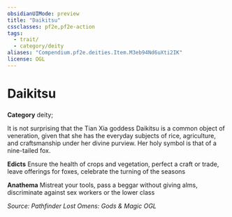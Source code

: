 ```yaml
---
obsidianUIMode: preview
title: "Daikitsu"
cssclasses: pf2e,pf2e-action
tags:
  - trait/
  - category/deity
aliases: "Compendium.pf2e.deities.Item.M3eb94Nd6uXti2IK"
license: OGL
---
```

# Daikitsu

### 

**Category** deity; 




It is not surprising that the Tian Xia goddess Daikitsu is a common object of veneration, given that she has the everyday subjects of rice, agriculture, and craftsmanship under her divine purview. Her holy symbol is that of a nine-tailed fox.

**Edicts** Ensure the health of crops and vegetation, perfect a craft or trade, leave offerings for foxes, celebrate the turning of the seasons

**Anathema** Mistreat your tools, pass a beggar without giving alms, discriminate against sex workers or the lower class

*Source: Pathfinder Lost Omens: Gods & Magic*
*OGL*